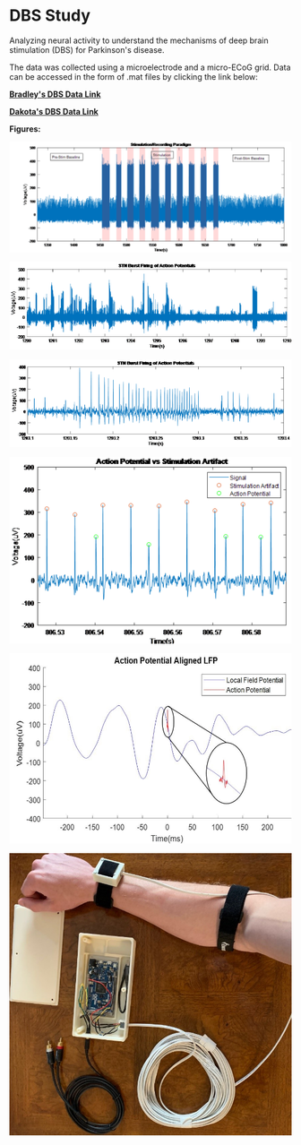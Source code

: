 # DBS Study

Analyzing neural activity to understand the mechanisms of deep brain 
stimulation (DBS) for Parkinson's disease. 

The data was collected using a microelectrode and a micro-ECoG grid. 
Data can be accessed in the form of .mat files by clicking the link below: 

[**Bradley's DBS Data Link**](https://1drv.ms/f/s!AjcR-XWwXNN3k5xEzUF_UxYkR78HrQ) 


[**Dakota's DBS Data Link**](https://1drv.ms/u/s!Ajs685RmLE0XhDvQmE_BxL_BCtV3?e=2SvAeO)


**Figures:**

![Stimulation/Recording Paradigm](figures/stim_paradigm.png)

![Burst Firing](figures/burst_firing.png)

![Single Complex Burst](figures/single_complex_burst.png)

![Action Potentials vs. Stimulation Artifacts](figures/APs_vs_artifacts.png)

![Action Potential Aligned LFP](figures/AP_aligned_LFP.jpg)

![Hardware Setup](figures/hardware_setup.jpg)

